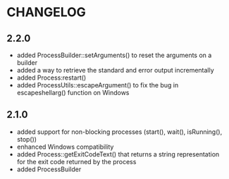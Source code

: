 CHANGELOG
=========

2.2.0
-----

 * added ProcessBuilder::setArguments() to reset the arguments on a builder
 * added a way to retrieve the standard and error output incrementally
 * added Process:restart()
 * added ProcessUtils::escapeArgument() to fix the bug in escapeshellarg() function on Windows

2.1.0
-----

 * added support for non-blocking processes (start(), wait(), isRunning(), stop())
 * enhanced Windows compatibility
 * added Process::getExitCodeText() that returns a string representation for
   the exit code returned by the process
 * added ProcessBuilder

